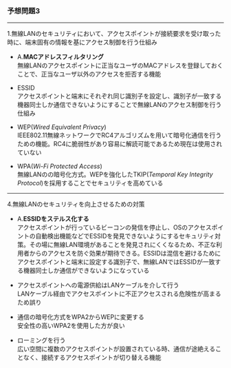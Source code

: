 ### 予想問題3

---
1.無線LANのセキュリティにおいて、アクセスポイントが接続要求を受け取った時に、端末固有の情報を基にアクセス制御を行う仕組み

- A.**MACアドレスフィルタリング**  
無線LANのアクセスポイントに正当なユーザのMACアドレスを登録しておくことで、正当なユーザ以外のアクセスを拒否する機能

- ESSID  
アクセスポイントと端末にそれぞれ同じ識別子を設定し、識別子が一致する機器同士しか通信できないようにすることで無線LANのアクセス制御を行う仕組み

- WEP(*Wired Equivalent Privacy*)  
IEEE802.11無線ネットワークでRC4アルゴリズムを用いて暗号化通信を行うための機能。RC4に脆弱性があり容易に解読可能であるため現在は使用されていない

- WPA(*Wi-Fi Protected Access*)  
無線LANのの暗号化方式。WEPを強化したTKIP(*Temporal Key Integrity Protocol*)を採用することでセキュリティを高めている

---
4.無線LANのセキュリティを向上させるための対策

- A.**ESSIDをステルス化する**  
アクセスポイントが行っているビーコンの発信を停止し、OSのアクセスポイントの自動検出機能などでESSIDを発見できないようにするセキュリティ対策。その場に無線LAN環境があることを発見されにくくなるため、不正な利用者からのアクセスを防ぐ効果が期待できる。ESSIDは混信を避けるためにアクセスポイントと端末に設定する識別子で、無線LANではESSIDが一致する機器同士しか通信ができないようになっている

- アクセスポイントへの電源供給はLANケーブルを介して行う  
LANケーブル経由でアクセスポイントに不正アクセスされる危険性が高まるため誤り

- 通信の暗号化方式をWPA2からWEPに変更する  
安全性の高いWPA2を使用した方が良い

- ローミングを行う  
広い空間に複数のアクセスポイントが設置されている時、通信が途絶えることなく、接続するアクセスポイントが切り替える機能
